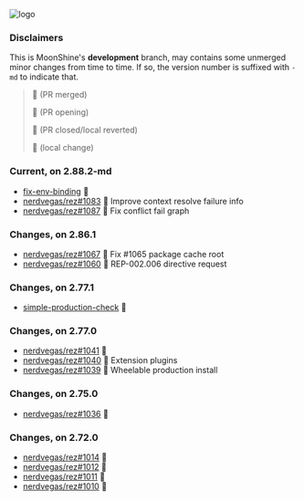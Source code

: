 

![logo](media/rez_banner_256.png)

### Disclaimers

This is MoonShine's **development** branch, may contains some unmerged minor changes from time to time. If so, the version number is suffixed with `-md` to indicate that.

> :grapes: (PR merged)
> 
> :pear: (PR opening)
> 
> :tomato: (PR closed/local reverted)
> 
> :banana: (local change)


### Current, on 2.88.2-md

* [fix-env-binding](https://github.com/davidlatwe/rez/tree/fix-env-binding) :banana:
* [nerdvegas/rez#1083](https://github.com/nerdvegas/rez/pull/1083) :pear: Improve context resolve failure info
* [nerdvegas/rez#1087](https://github.com/nerdvegas/rez/pull/1087) :pear: Fix conflict fail graph


### Changes, on 2.86.1

* [nerdvegas/rez#1067](https://github.com/nerdvegas/rez/pull/1067) :tomato: Fix #1065 package cache root
* [nerdvegas/rez#1060](https://github.com/nerdvegas/rez/pull/1060) :pear: REP-002.006 directive request


### Changes, on 2.77.1

* [simple-production-check](https://github.com/davidlatwe/rez/tree/simple-production-check) :banana:


### Changes, on 2.77.0

* [nerdvegas/rez#1041](https://github.com/nerdvegas/rez/pull/1041) :grapes:
* [nerdvegas/rez#1040](https://github.com/nerdvegas/rez/pull/1040) :pear: Extension plugins
* [nerdvegas/rez#1039](https://github.com/nerdvegas/rez/pull/1039) :tomato: Wheelable production install


### Changes, on 2.75.0

* [nerdvegas/rez#1036](https://github.com/nerdvegas/rez/pull/1036) :grapes:


### Changes, on 2.72.0

* [nerdvegas/rez#1014](https://github.com/nerdvegas/rez/pull/1014) :grapes:
* [nerdvegas/rez#1012](https://github.com/nerdvegas/rez/pull/1012) :grapes:
* [nerdvegas/rez#1011](https://github.com/nerdvegas/rez/pull/1011) :grapes:
* [nerdvegas/rez#1010](https://github.com/nerdvegas/rez/pull/1010) :grapes:
